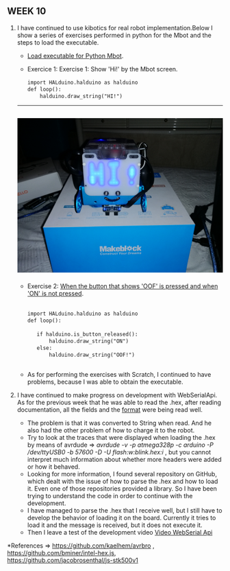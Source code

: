 ## WEEK 10

1. I have continued to use kibotics for real robot implementation.Below I show a series of exercises performed in python for the Mbot and the steps to load the executable.

      -  [Load executable for Python Mbot](https://youtu.be/r24DTmMXJ-4).
        
      -   Exercice 1: Exercise 1: Show 'Hi!' by the Mbot screen.
        
            ~~~
            import HALduino.halduino as halduino
            def loop():
                halduino.draw_string("HI!")
            ~~~
     ---
     ![exercice1](https://raw.githubusercontent.com/dvalladaresv/TFG_David_Valladares/master/assets/exercice_python_mbot1.png)
     ---
        
      -   Exercise 2: [When the button that shows 'OOF' is pressed and when 'ON' is not pressed](https://youtu.be/pS5OE_WwG7g).
              
             ~~~
                
             import HALduino.halduino as halduino
             def loop():
                    
                if halduino.is_button_released():
                    halduino.draw_string("ON")
                else:
                    halduino.draw_string("OOF!")
               
             ~~~
       
      -  As for performing the exercises with Scratch, I continued to have problems, because I was able to obtain the executable.
      
2. I have continued to make progress on development with WebSerialApi. As for the previous week that he was able to read the .hex, after reading documentation, all the fields and the [format](https://en.wikipedia.org/wiki/Intel_HEX) were being read well.
    - The problem is that it was converted to String when read. And he also had the other problem of how to charge it to the robot.
    - Try to look at the traces that were displayed when loading the .hex by means of avrdude => *avrdude -v -p atmega328p -c arduino -P /dev/ttyUSB0 -b 57600 -D -U flash:w:blink.hex:i* , but you cannot interpret much information about whether more headers were added or how it behaved.
    - Looking for more information, I found several repository on GitHub, which dealt with the issue of how to parse the .hex and how to load it. Even one of those repositories provided a library. So I have been trying to understand the code in order to continue with the development.
    - I have managed to parse the .hex that I receive well, but I still have to develop the behavior of loading it on the board. Currently it tries to load it and the message is received, but it does not execute it.
    - Then I leave a test of the development video [Video WebSerial Api](https://youtu.be/9Oe1HP9ElKo)
    
  *References => https://github.com/kaelhem/avrbro , https://github.com/bminer/intel-hex.js, https://github.com/jacobrosenthal/js-stk500v1
    
             
   


       
        

